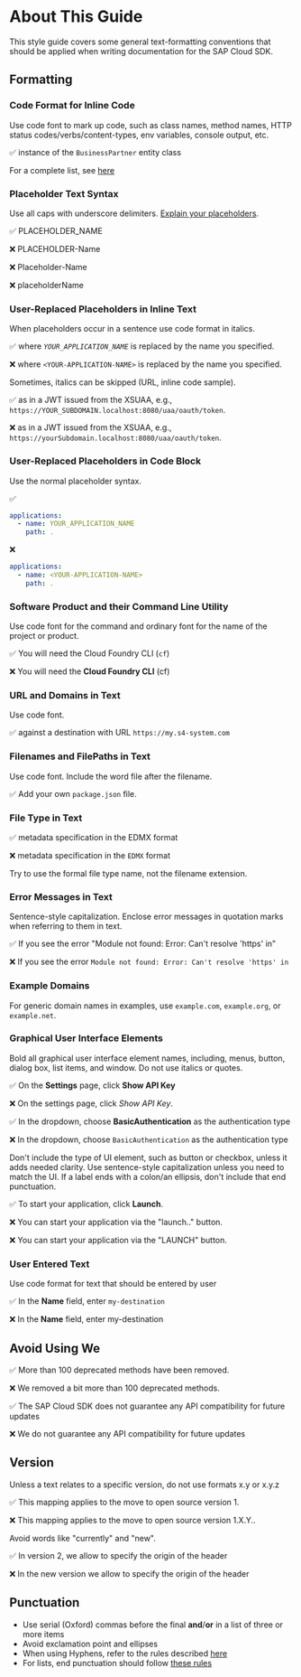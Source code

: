 # About This Guide

This style guide covers some general text-formatting conventions that should be applied when writing documentation for the SAP Cloud SDK.

## Formatting

### Code Format for Inline Code

Use code font to mark up code, such as class names, method names, HTTP status codes/verbs/content-types, env variables, console output, etc.

✅ instance of the `BusinessPartner` entity class

For a complete list, see [here](https://developers.google.com/style/code-in-text#some-specific-items-to-put-in-code-font)

### Placeholder Text Syntax

Use all caps with underscore delimiters.
[Explain your placeholders](https://developers.google.com/style/placeholders#explain-placeholders).

✅ PLACEHOLDER_NAME

❌ PLACEHOLDER-Name

❌ Placeholder-Name

❌ placeholderName

### User-Replaced Placeholders in Inline Text

When placeholders occur in a sentence use code format in italics.

✅ where _`YOUR_APPLICATION_NAME`_ is replaced by the name you specified.

❌ where `<YOUR-APPLICATION-NAME>` is replaced by the name you specified.

Sometimes, italics can be skipped (URL, inline code sample).

✅ as in a JWT issued from the XSUAA, e.g., `https://YOUR_SUBDOMAIN.localhost:8080/uaa/oauth/token`.

❌ as in a JWT issued from the XSUAA, e.g., `https://yourSubdomain.localhost:8080/uaa/oauth/token`.

### User-Replaced Placeholders in Code Block

Use the normal placeholder syntax.

✅

```YAML
applications:
  - name: YOUR_APPLICATION_NAME
    path: .
```

❌

```YAML
applications:
  - name: <YOUR-APPLICATION-NAME>
    path: .
```

### Software Product and their Command Line Utility

Use code font for the command and ordinary font for the name of the project or product.

✅ You will need the Cloud Foundry CLI (`cf`)

❌ You will need the **Cloud Foundry CLI** (cf)

### URL and Domains in Text

Use code font.

✅ against a destination with URL `https://my.s4-system.com`

### Filenames and FilePaths in Text

Use code font.
Include the word file after the filename.

✅ Add your own `package.json` file.

### File Type in Text

✅ metadata specification in the EDMX format

❌ metadata specification in the `EDMX` format

Try to use the formal file type name, not the filename extension.

### Error Messages in Text

Sentence-style capitalization.
Enclose error messages in quotation marks when referring to them in text.

✅ If you see the error "Module not found: Error: Can't resolve 'https' in"

❌ If you see the error `Module not found: Error: Can't resolve 'https' in`

### Example Domains

For generic domain names in examples, use `example.com`, `example.org`, or `example.net`.

### Graphical User Interface Elements

Bold all graphical user interface element names, including, menus, button, dialog box, list items, and window.
Do not use italics or quotes.

✅ On the **Settings** page, click **Show API Key**

❌ On the settings page, click _Show API Key_.

✅ In the dropdown, choose **BasicAuthentication** as the authentication type

❌ In the dropdown, choose `BasicAuthentication` as the authentication type

Don't include the type of UI element, such as button or checkbox, unless it adds needed clarity.
Use sentence-style capitalization unless you need to match the UI.
If a label ends with a colon/an ellipsis, don't include that end punctuation.

✅ To start your application, click **Launch**.

❌ You can start your application via the "launch.." button.

❌ You can start your application via the "LAUNCH" button.

### User Entered Text

Use code format for text that should be entered by user

✅ In the **Name** field, enter `my-destination`

❌ In the **Name** field, enter my-destination

## Avoid Using We

✅ More than 100 deprecated methods have been removed.

❌ We removed a bit more than 100 deprecated methods.

✅ The SAP Cloud SDK does not guarantee any API compatibility for future updates

❌ We do not guarantee any API compatibility for future updates

## Version

Unless a text relates to a specific version, do not use formats x.y or x.y.z

✅ This mapping applies to the move to open source version 1.

❌ This mapping applies to the move to open source version 1.X.Y..

Avoid words like "currently" and "new".

✅ In version 2, we allow to specify the origin of the header

❌ In the new version we allow to specify the origin of the header

## Punctuation

- Use serial (Oxford) commas before the final **and**/**or** in a list of three or more items
- Avoid exclamation point and ellipses
- When using Hyphens, refer to the rules described [here](https://developers.google.com/style/hyphens)
- For lists, end punctuation should follow [these rules](https://developers.google.com/style/lists#numbered-lettered-bulleted-lists)
